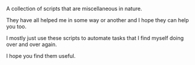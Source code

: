 A collection of scripts that are miscellaneous in nature.

They have all helped me in some way or another and I hope they can help you too.

I mostly just use these scripts to automate tasks that I find myself doing over and over again.

I hope you find them useful.
